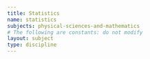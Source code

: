 ```yaml
---
title: Statistics
name: statistics
subjects: physical-sciences-and-mathematics
# The following are constants: do not modify
layout: subject
type: discipline
---
```

